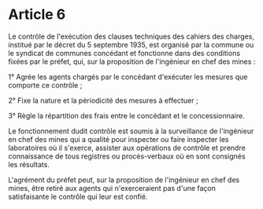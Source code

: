 # Article 6

Le contrôle de l'exécution des clauses techniques des cahiers des charges, institué par le décret du 5 septembre 1935, est organisé par la commune ou le syndicat de communes concédant et fonctionne dans des conditions fixées par le préfet, qui, sur la proposition de l'ingénieur en chef des mines :

1° Agrée les agents chargés par le concédant d'exécuter les mesures que comporte ce contrôle ;

2° Fixe la nature et la périodicité des mesures à effectuer ;

3° Règle la répartition des frais entre le concédant et le concessionnaire.

Le fonctionnement dudit contrôle est soumis à la surveillance de l'ingénieur en chef des mines qui a qualité pour inspecter ou faire inspecter les laboratoires où il s'exerce, assister aux opérations de contrôle et prendre connaissance de tous registres ou procès-verbaux où en sont consignés les résultats.

L'agrément du préfet peut, sur la proposition de l'ingénieur en chef des mines, être retiré aux agents qui n'exerceraient pas d'une façon satisfaisante le contrôle qui leur est confié.
